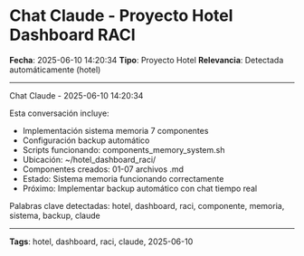 # Chat Claude - Proyecto Hotel Dashboard RACI
**Fecha**: 2025-06-10 14:20:34
**Tipo**: Proyecto Hotel
**Relevancia**: Detectada automáticamente (hotel)

---

Chat Claude - 2025-06-10 14:20:34

Esta conversación incluye:
- Implementación sistema memoria 7 componentes
- Configuración backup automático
- Scripts funcionando: components_memory_system.sh
- Ubicación: ~/hotel_dashboard_raci/
- Componentes creados: 01-07 archivos .md
- Estado: Sistema memoria funcionando correctamente
- Próximo: Implementar backup automático con chat tiempo real

Palabras clave detectadas: hotel, dashboard, raci, componente, memoria, sistema, backup, claude

---

**Tags**: hotel, dashboard, raci, claude, 2025-06-10
